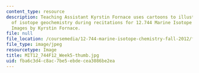 ```yaml
---
content_type: resource
description: Teaching Assistant Kyrstin Fornace uses cartoons to illustrate concepts
  of isotope geochemistry during recitations for 12.744 Marine Isotope Chemistry.
  Images by Kyrstin Fornace.
file: null
file_location: /coursemedia/12-744-marine-isotope-chemistry-fall-2012/fba6c3d4c8ac7be5ebdecea3086be2ea_MIT12_744F12_Week5-thumb.jpg
file_type: image/jpeg
resourcetype: Image
title: MIT12_744F12_Week5-thumb.jpg
uid: fba6c3d4-c8ac-7be5-ebde-cea3086be2ea
---
```


